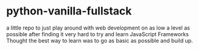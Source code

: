 # python-vanilla-fullstack
a little repo to just play around with web development on as low a level as possible after finding it very hard to try and learn JavaScript Frameworks
 Thought the best way to learn was to go as basic as possible and build up.
